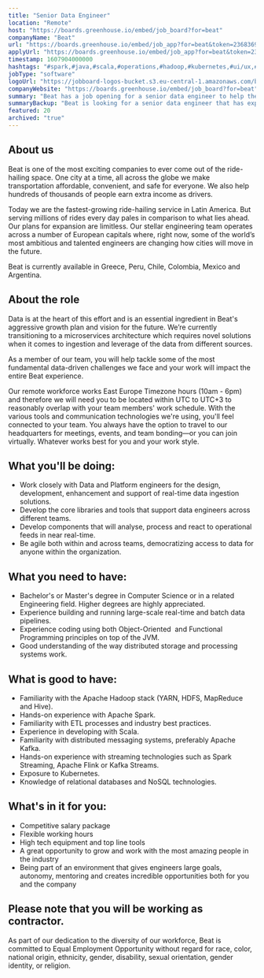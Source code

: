 ```yaml
---
title: "Senior Data Engineer"
location: "Remote"
host: "https://boards.greenhouse.io/embed/job_board?for=beat"
companyName: "Beat"
url: "https://boards.greenhouse.io/embed/job_app?for=beat&token=2368369"
applyUrl: "https://boards.greenhouse.io/embed/job_app?for=beat&token=2368369#app"
timestamp: 1607904000000
hashtags: "#spark,#java,#scala,#operations,#hadoop,#kubernetes,#ui/ux,#scrum"
jobType: "software"
logoUrl: "https://jobboard-logos-bucket.s3.eu-central-1.amazonaws.com/beat"
companyWebsite: "https://boards.greenhouse.io/embed/job_board?for=beat"
summary: "Beat has a job opening for a senior data engineer to help them tackle some of the most fundamental data-driven challenges."
summaryBackup: "Beat is looking for a senior data engineer that has experience in: #spark, #reactjs, #java."
featured: 20
archived: "true"
---
```


## About us

Beat is one of the most exciting companies to ever come out of the ride-hailing space. One city at a time, all across the globe we make transportation affordable, convenient, and safe for everyone. We also help hundreds of thousands of people earn extra income as drivers. 

Today we are the fastest-growing ride-hailing service in Latin America. But serving millions of rides every day pales in comparison to what lies ahead. Our plans for expansion are limitless. Our stellar engineering team operates across a number of European capitals where, right now, some of the world’s most ambitious and talented engineers are changing how cities will move in the future.

Beat is currently available in Greece, Peru, Chile, Colombia, Mexico and Argentina.

## About the role

Data is at the heart of this effort and is an essential ingredient in Beat's aggressive growth plan and vision for the future. We’re currently transitioning to a microservices architecture which requires novel solutions when it comes to ingestion and leverage of the data from different sources.

As a member of our team, you will help tackle some of the most fundamental data-driven challenges we face and your work will impact the entire Beat experience.

Our remote workforce works East Europe Timezone hours (10am - 6pm) and therefore we will need you to be located within UTC to UTC+3 to reasonably overlap with your team members' work schedule. With the various tools and communication technologies we're using, you'll feel connected to your team. You always have the option to travel to our headquarters for meetings, events, and team bonding—or you can join virtually. Whatever works best for you and your work style.

## What you'll be doing:

*   Work closely with Data and Platform engineers for the design, development, enhancement and support of real-time data ingestion solutions.
*   Develop the core libraries and tools that support data engineers across different teams.
*   Develop components that will analyse, process and react to operational feeds in near real-time.
*   Be agile both within and across teams, democratizing access to data for anyone within the organization.

## What you need to have:

*   Bachelor's or Master's degree in Computer Science or in a related Engineering field. Higher degrees are highly appreciated.
*   Experience building and running large-scale real-time and batch data pipelines.
*   Experience coding using both Object-Oriented  and Functional Programming principles on top of the JVM.
*   Good understanding of the way distributed storage and processing systems work.

## What is good to have:

*   Familiarity with the Apache Hadoop stack (YARN, HDFS, MapReduce and Hive).
*   Hands-on experience with Apache Spark.
*   Familiarity with ETL processes and industry best practices.
*   Experience in developing with Scala.
*   Familiarity with distributed messaging systems, preferably Apache Kafka.
*   Hands-on experience with streaming technologies such as Spark Streaming, Apache Flink or Kafka Streams.
*   Exposure to Kubernetes.
*   Knowledge of relational databases and NoSQL technologies.

## What's in it for you:

*   Competitive salary package
*   Flexible working hours
*   High tech equipment and top line tools
*   A great opportunity to grow and work with the most amazing people in the industry
*   Being part of an environment that gives engineers large goals, autonomy, mentoring and creates incredible opportunities both for you and the company

## Please note that you will be working as contractor.

As part of our dedication to the diversity of our workforce, Beat is committed to Equal Employment Opportunity without regard for race, color, national origin, ethnicity, gender, disability, sexual orientation, gender identity, or religion.
